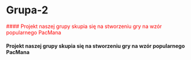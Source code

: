 # Grupa-2
<span style="color:red"> #### Projekt naszej grupy skupia się na stworzeniu gry na wzór popularnego PacMana  </span>
#### Projekt naszej grupy skupia się na stworzeniu gry na wzór popularnego PacMana
